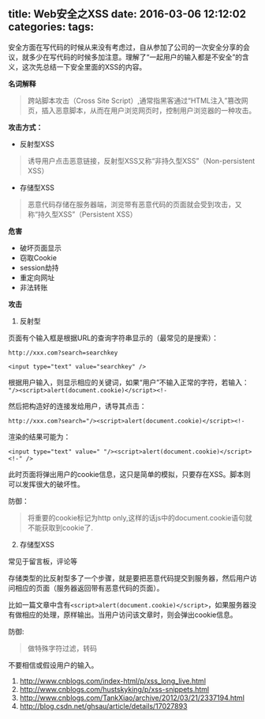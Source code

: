 title: Web安全之XSS
date: 2016-03-06 12:12:02
categories:
tags:
---
安全方面在写代码的时候从来没有考虑过，自从参加了公司的一次安全分享的会议，就多少在写代码的时候多加注意。理解了“一起用户的输入都是不安全”的含义，这次先总结一下安全里面的XSS的内容。

__名词解释__

>跨站脚本攻击（Cross Site Script）,通常指黑客通过“HTML注入”篡改网页，插入恶意脚本，从而在用户浏览网页时，控制用户浏览器的一种攻击。

__攻击方式：__

* 反射型XSS

>诱导用户点击恶意链接，反射型XSS又称“非持久型XSS”（Non-persistent XSS）

* 存储型XSS

>恶意代码存储在服务器端，浏览带有恶意代码的页面就会受到攻击，又称“持久型XSS”（Persistent XSS）

<!-- more -->

__危害__

* 破坏页面显示
* 窃取Cookie
* session劫持
* 重定向网址
* 非法转账

__攻击__

1. 反射型

页面有个输入框是根据URL的查询字符串显示的（最常见的是搜索）：

```
http://xxx.com?search=searchkey

<input type="text" value="searchkey" />
```
根据用户输入，则显示相应的关键词，如果“用户”不输入正常的字符，若输入：
`"/><script>alert(document.cookie)</script><!-`

然后把构造好的连接发给用户，诱导其点击：

```
http://xxx.com?search="/><script>alert(document.cookie)</script><!-
```

渲染的结果可能为：

```
<input type="text" value=" "/><script>alert(document.cookie)</script><!-" />
```

此时页面将弹出用户的cookie信息，这只是简单的模拟，只要存在XSS。脚本则可以发挥很大的破坏性。

防御：

>将重要的cookie标记为http only,这样的话js中的document.cookie语句就不能获取到cookie了. 

2. 存储型XSS

常见于留言板，评论等

存储类型的比反射型多了一个步骤，就是要把恶意代码提交到服务器，然后用户访问相应的页面（服务器返回带有恶意代码的页面）。

比如一篇文章中含有`<script>alert(document.cookie)</script>`，如果服务器没有做相应的处理，原样输出。当用户访问该文章时，则会弹出cookie信息。

防御:

>做特殊字符过滤，转码


<script src="https://gist.github.com/ghostcode/cdaa7ae95965ab0b6b2f.js"></script>

不要相信或假设用户的输入。


1. http://www.cnblogs.com/index-html/p/xss_long_live.html
2. http://www.cnblogs.com/hustskyking/p/xss-snippets.html
3. http://www.cnblogs.com/TankXiao/archive/2012/03/21/2337194.html
4. http://blog.csdn.net/ghsau/article/details/17027893